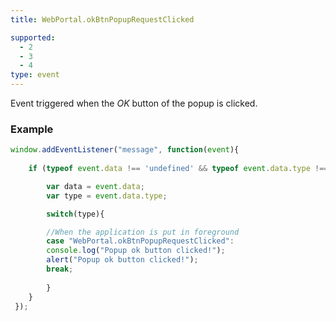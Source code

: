 ```yaml
---
title: WebPortal.okBtnPopupRequestClicked

supported:
  - 2
  - 3
  - 4
type: event
---
```


Event triggered when the *OK* button of the popup is clicked.

### Example

```javascript
window.addEventListener("message", function(event){
	
	if (typeof event.data !== 'undefined' && typeof event.data.type !== 'undefined' ){

	    var data = event.data;
	    var type = event.data.type;

	    switch(type){

		//When the application is put in foreground
	    case "WebPortal.okBtnPopupRequestClicked":
		console.log("Popup ok button clicked!");
		alert("Popup ok button clicked!");
		break;
	    
	    }
	}
 });
```